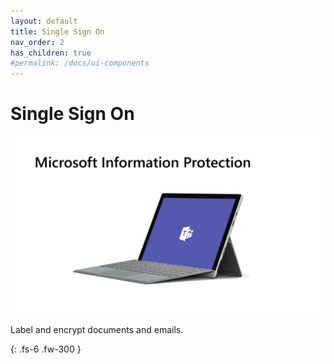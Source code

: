 ```yaml
---
layout: default
title: Single Sign On
nav_order: 2
has_children: true
#permalink: /docs/ui-components
---
```


# Single Sign On

![](/assets/images/scenario06/Scenario06_01.PNG "Scenario 06")

Label and encrypt documents and emails.



{: .fs-6 .fw-300 }
